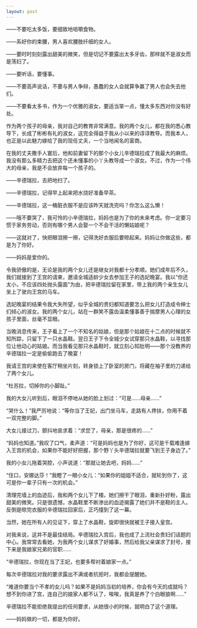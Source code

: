 ```yaml
---
layout: post
---
```


——不要吃太多饭，要细致地咀嚼食物。

——系好你的束腰，男人喜欢腰肢纤细的女人。

——要时时刻刻露出甜美的微笑，但是切记不要露出太多牙齿，那样就不是淑女而是荡妇了。

——要听话，要懂事。

——不要高声说话，不要与男人争辩，愚蠢的女人会就算争赢了男人也会失去他们。

——不要看太多书，作为一个优雅的淑女，要适当笨一点，懂太多东西对你没有好处。

作为两个孩子的母亲，我对自己的教育非常满意。我的两个女儿，都在我的悉心教导下，长成了彬彬有礼的淑女，这完全得益于我从小以来的谆谆教导。而我本人，也正是以此魅力嫁给了我的现任丈夫，一个当地闻名的富商。

在我的丈夫撒手人寰后，他和前妻留下的那个小女儿辛德瑞拉成了我最大的麻烦。我没有那么多精力去把这个还未懂事的小丫头教导成一个淑女。不过，作为一个伟大的母亲，我是不会放弃每一个孩子的。

——辛德瑞拉，去把地扫了。

——辛德瑞拉，记得早上起来把水烧好准备早茶。

——辛德瑞拉，这一桶脏衣服不是应该昨天就洗完吗？你怎么这么懒！

——哦不要哭了，我可怜的小辛德瑞拉，妈妈也是为了你的未来考虑。你一定要习惯于家务劳动，否则有哪个男人会娶一个不会干活的懒姑娘呢？

——这就对了，快把眼泪擦一擦，记得洗好衣服后要晾起来。妈妈让你做这些，都是为了你好。

——妈妈是爱你的。

令我骄傲的是，无论是我的两个女儿还是继女对我都十分孝顺。她们成年后不久，我们就接到了王宫的请柬，邀请全城适龄少女去参加王子的选妃晚宴。我以“你还太小，不应该四处抛头露面”为由，把辛德瑞拉留在家里，带上我的两个亲生女儿坐上了驶向王宫的马车。

选妃晚宴的结果令我大失所望，似乎全城的贵妇都知道要怎么把女儿打造成令绅士们倾心的淑女。我的两个女儿，站在一群笑不露齿温柔懂事善于揣摩男人心理的女孩子里面，丝毫不显眼。

当晚消息传来，王子看上了一个不知名的姑娘，但是那个姑娘在十二点的时候就不知所踪，只留下了一只水晶鞋。翌日王子下令全城少女试穿那只水晶鞋，以寻找那位让他动心的姑娘。而当我看见那只水晶鞋时，就立刻心知肚明——那个没教养的辛德瑞拉一定是偷偷跑去了晚宴！

我请王宫的来使在客厅稍坐片刻，转身锁上了卧室的房门，将藏在袖子里的刀递给了两个女儿。

“杜苏拉，切掉你的小脚趾。”

我的大女儿听到后，眼泪不停地从她的脸上划过：“可是……母亲……”

“哭什么！”我严厉地说：“等你当了王妃，出门坐马车，走路有人搀扶，你用不着一双完整的脚。”

大女儿接过刀，颤抖地哀求着：“求您了，母亲，那是很疼的……”

“妈妈也知道。”我叹了口气，柔声道：“可是妈妈也是为了你好，这可是千载难逢嫁入王宫的机会，如果你不能好好把握，那个野丫头辛德瑞拉就要飞到王子身边了。”

我的小女儿拖着哭腔，小声说道：“那就让她去吧，妈妈……”

“住口，安娜达莎！”我瞪了一眼小女儿：“如果你的姐姐不适合，就轮到你了，这可是你一辈子只有一次的机会。”

清理完墙上的血迹后，我和两个女儿下了楼。她们擦干了眼泪，重新扑好粉，露出甜美的微笑。只是很遗憾，水晶鞋里不断渗出的血迹揭露了她们并不是鞋的主人。反倒是晾完衣服的辛德瑞拉回家后，正巧撞到了这一幕。

当然，她在所有人的见证下，穿上了水晶鞋，旋即很快就被王子接入皇宫。

对我来说，这并不是最佳结局。辛德瑞拉入宫后，我也成了上流社会贵妇们话题的中心。我常常去看她，为我两个女儿谋求了好婚事，然后给我父亲谋求了封号，接下来是我娘家兄弟的官职……

“辛德瑞拉，你现在当了王妃，也要多帮衬着娘家一点。”

每次辛德瑞拉对我的要求露出不满或者抗拒时，我都会提醒她。

“难道你要当个不孝的女儿吗？如果不是妈妈当初的培养，你会有今天的成就吗？想不到你进了宫，连自己的娘家人都不认了，唉唉，我真是养了个白眼狼啊……”

辛德瑞拉不能拒绝我提出的任何要求，从她很小的时候，就明白了这个道理。

——妈妈做的一切，都是为你好。
